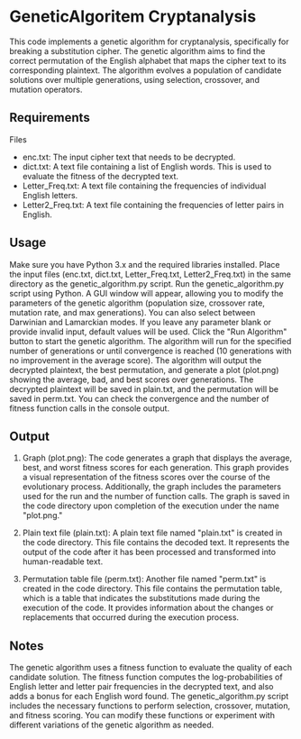 # GeneticAlgoritem Cryptanalysis
This code implements a genetic algorithm for cryptanalysis, specifically for breaking a substitution cipher. The genetic algorithm aims to find the correct permutation of the English alphabet that maps the cipher text to its corresponding plaintext. The algorithm evolves a population of candidate solutions over multiple generations, using selection, crossover, and mutation operators.


## Requirements
Files
- enc.txt: The input cipher text that needs to be decrypted.
- dict.txt: A text file containing a list of English words. This is used to evaluate the fitness of the decrypted text.
- Letter_Freq.txt: A text file containing the frequencies of individual English letters.
- Letter2_Freq.txt: A text file containing the frequencies of letter pairs in English.

## Usage
Make sure you have Python 3.x and the required libraries installed.
Place the input files (enc.txt, dict.txt, Letter_Freq.txt, Letter2_Freq.txt) in the same directory as the genetic_algorithm.py script.
Run the genetic_algorithm.py script using Python.
A GUI window will appear, allowing you to modify the parameters of the genetic algorithm (population size, crossover rate, mutation rate, and max generations). You can also select between Darwinian and Lamarckian modes. If you leave any parameter blank or provide invalid input, default values will be used.
Click the "Run Algorithm" button to start the genetic algorithm.
The algorithm will run for the specified number of generations or until convergence is reached (10 generations with no improvement in the average score).
The algorithm will output the decrypted plaintext, the best permutation, and generate a plot (plot.png) showing the average, bad, and best scores over generations. The decrypted plaintext will be saved in plain.txt, and the permutation will be saved in perm.txt.
You can check the convergence and the number of fitness function calls in the console output.

## Output
1. Graph (plot.png): The code generates a graph that displays the average, best, and worst fitness scores for each generation. This graph provides a visual representation of the fitness scores over the course of the evolutionary process. Additionally, the graph includes the parameters used for the run and the number of function calls. The graph is saved in the code directory upon completion of the execution under the name "plot.png."

2. Plain text file (plain.txt): A plain text file named "plain.txt" is created in the code directory. This file contains the decoded text. It represents the output of the code after it has been processed and transformed into human-readable text.

3. Permutation table file (perm.txt): Another file named "perm.txt" is created in the code directory. This file contains the permutation table, which is a table that indicates the substitutions made during the execution of the code. It provides information about the changes or replacements that occurred during the execution process.

## Notes
The genetic algorithm uses a fitness function to evaluate the quality of each candidate solution. The fitness function computes the log-probabilities of English letter and letter pair frequencies in the decrypted text, and also adds a bonus for each English word found.
The genetic_algorithm.py script includes the necessary functions to perform selection, crossover, mutation, and fitness scoring. You can modify these functions or experiment with different variations of the genetic algorithm as needed.
